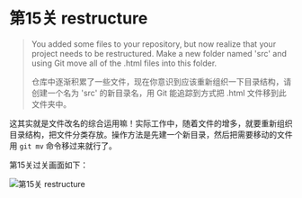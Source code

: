 
# 第15关 restructure

> You added some files to your repository, but now realize that your project needs to be restructured.  Make a new folder named 'src' and using Git move all of the .html files into this folder.
>
> 仓库中逐渐积累了一些文件，现在你意识到应该重新组织一下目录结构，请创建一个名为 'src' 的新目录名，用 Git 能追踪到方式把 .html 文件移到此文件夹中。

这其实就是文件改名的综合运用嘛！实际工作中，随着文件的增多，就要重新组织目录结构，把文件分类存放。操作方法是先建一个新目录，然后把需要移动的文件用 `git mv` 命令移过来就行了。

第15关过关画面如下：

![第15关 restructure](images/level-15-restructure.png)
